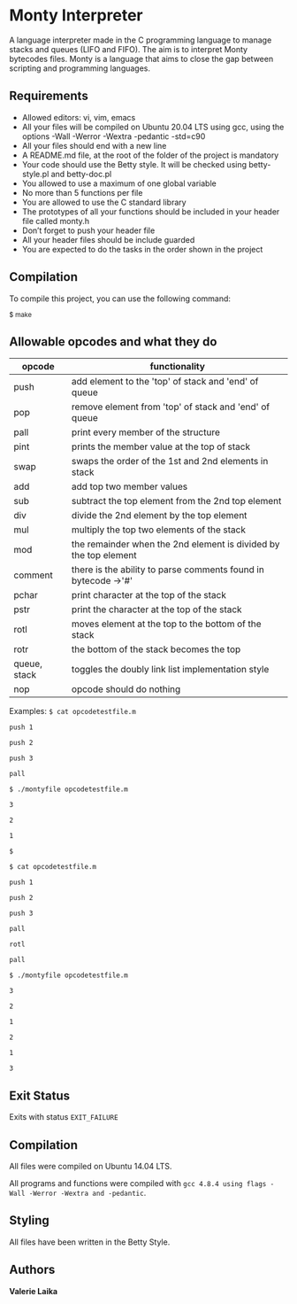 # Monty Interpreter
A language interpreter made in the C programming language to manage stacks and queues (LIFO and FIFO). The aim is to interpret Monty bytecodes files. Monty is a language that aims to close the gap between scripting and programming languages.
## Requirements
- Allowed editors: vi, vim, emacs
- All your files will be compiled on Ubuntu 20.04 LTS using gcc, using the options -Wall -Werror -Wextra -pedantic -std=c90
- All your files should end with a new line
- A README.md file, at the root of the folder of the project is mandatory
- Your code should use the Betty style. It will be checked using betty-style.pl and betty-doc.pl
- You allowed to use a maximum of one global variable
- No more than 5 functions per file
- You are allowed to use the C standard library
- The prototypes of all your functions should be included in your header file called monty.h
- Don’t forget to push your header file
- All your header files should be include guarded
- You are expected to do the tasks in the order shown in the project
## Compilation
To compile this project, you can use the following command:

<sub>$ make</sub>
## Allowable opcodes and what they do
|opcode	| functionality|
|------ | -------------|
|push | add element to the 'top' of stack and 'end' of queue|
|pop | remove element from 'top' of stack and 'end' of queue|
|pall | print every member of the structure|
|pint | prints the member value at the top of stack|
|swap | swaps the order of the 1st and 2nd elements in stack|
|add | add top two member values|
|sub | subtract the top element from the 2nd top element|
|div | divide the 2nd element by the top element|
|mul | multiply the top two elements of the stack|
|mod | the remainder when the 2nd element is divided by the top element|
|comment | there is the ability to parse comments found in bytecode ->'#'|
|pchar | print character at the top of the stack|
|pstr | print the character at the top of the stack|
|rotl | moves element at the top to the bottom of the stack|
|rotr | the bottom of the stack becomes the top|
|queue, stack | toggles the doubly link list implementation style|
|nop | opcode should do nothing|

Examples: `$ cat opcodetestfile.m`

`push 1`

`push 2`

`push 3`

`pall`

`$ ./montyfile opcodetestfile.m`

`3`

`2`

`1`

`$`

`$ cat opcodetestfile.m`

`push 1`

`push 2`

`push 3`

`pall`

`rotl`

`pall`

`$ ./montyfile opcodetestfile.m`

`3`

`2`

`1`

`2`

`1`

`3`
## Exit Status
Exits with status 
`EXIT_FAILURE`
## Compilation
All files were compiled on Ubuntu 14.04 LTS.

All programs and functions were compiled with `gcc 4.8.4 using flags -Wall -Werror -Wextra and -pedantic`.
## Styling
All files have been written in the Betty Style.
## Authors
**Valerie Laika**
